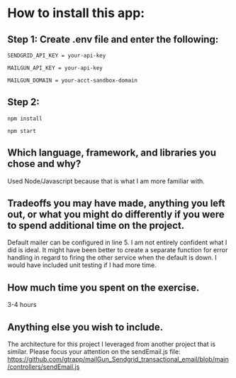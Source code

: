 
# How to install this app:

## Step 1: Create .env file and enter the following:
```
SENDGRID_API_KEY = your-api-key

MAILGUN_API_KEY = your-api-key

MAILGUN_DOMAIN = your-acct-sandbox-domain
```
## Step 2:

`` npm install ``

`` npm start ``


## Which language, framework, and libraries you chose and why?
Used Node/Javascript because that is what I am more familiar with. 

## Tradeoffs you may have made, anything you left out, or what you might do differently if you were to spend additional time on the project.
Default mailer can be configured in line 5.
I am not entirely confident what I did is ideal. It might have been better to create a separate function for error handling in regard to firing the other service when the default is down. 
I would have included unit testing if I had more time.

## How much time you spent on the exercise.
3-4 hours

## Anything else you wish to include.
The architecture for this project I leveraged from another project that is similar.  Please focus your attention on the sendEmail.js file:
https://github.com/gtrapp/mailGun_Sendgrid_transactional_email/blob/main/controllers/sendEmail.js

